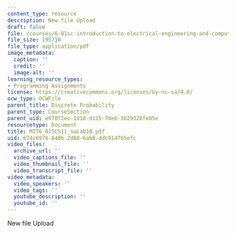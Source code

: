 ```yaml
---
content_type: resource
description: New file Upload
draft: false
file: /courses/6-01sc-introduction-to-electrical-engineering-and-computer-science-i-spring-2011/674c6976840b2d886ab8ddc914765efc_MIT6_01SCS11_swLab10.pdf
file_size: 195710
file_type: application/pdf
image_metadata:
  caption: ''
  credit: ''
  image-alt: ''
learning_resource_types:
- Programming Assignments
license: https://creativecommons.org/licenses/by-nc-sa/4.0/
ocw_type: OCWFile
parent_title: Discrete Probability
parent_type: CourseSection
parent_uid: e97072ec-1818-d115-7deb-3b29326fe85e
resourcetype: Document
title: MIT6_01SCS11_swLab10.pdf
uid: 674c6976-840b-2d88-6ab8-ddc914765efc
video_files:
  archive_url: ''
  video_captions_file: ''
  video_thumbnail_file: ''
  video_transcript_file: ''
video_metadata:
  video_speakers: ''
  video_tags: ''
  youtube_description: ''
  youtube_id: ''
---
```

New file Upload
